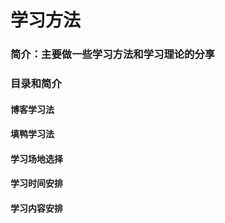 # 学习方法

### 简介：主要做一些学习方法和学习理论的分享

### 目录和简介

#### 博客学习法

#### 填鸭学习法

#### 学习场地选择

#### 学习时间安排

#### 学习内容安排